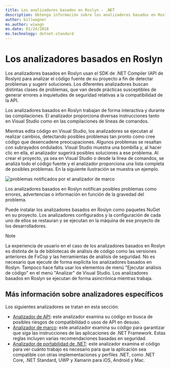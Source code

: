 ```yaml
---
title: Los analizadores basados en Roslyn - .NET
description: Obtenga información sobre los analizadores basados en Roslyn que detectan problemas y sugieren soluciones para esos problemas.
author: billwagner
ms.author: wiwagn
ms.date: 01/24/2018
ms.technology: dotnet-standard
---
```


# <a name="the-roslyn-based-analyzers"></a>Los analizadores basados en Roslyn

Los analizadores basados en Roslyn usan el SDK de .NET Compiler (API de Roslyn) para analizar el código fuente de su proyecto a fin de detectar problemas y sugerir soluciones. Los diferentes analizadores buscan distintas clases de problemas, que van desde prácticas susceptibles de generar errores a inquietudes de seguridad relativas a la compatibilidad de la API.

Los analizadores basados en Roslyn trabajan de forma interactiva y durante las compilaciones. El analizador proporciona diversas instrucciones tanto en Visual Studio como en las compilaciones de líneas de comandos.

Mientras edita código en Visual Studio, los analizadores se ejecutan al realizar cambios, detectando posibles problemas tan pronto como cree código que desencadene preocupaciones. Algunos problemas se resaltan con subrayados ondulados. Visual Studio muestra una bombilla y, al hacer clic en ella, el analizador sugerirá posibles soluciones a ese problema. Al crear el proyecto, ya sea en Visual Studio o desde la línea de comandos, se analiza todo el código fuente y el analizador proporciona una lista completa de posibles problemas. En la siguiente ilustración se muestra un ejemplo.

![problemas notificados por el analizador de marco](./media/framework-analyzers-2.png)

Los analizadores basados en Roslyn notifican posibles problemas como errores, advertencias o información en función de la gravedad del problema.

Puede instalar los analizadores basados en Roslyn como paquetes NuGet en su proyecto. Los analizadores configurados y la configuración de cada uno de ellos se restauran y se ejecutan en la máquina de ese proyecto de los desarrolladores.

> [!NOTE]
> La experiencia de usuario en el caso de los analizadores basados en Roslyn es distinta de la de bibliotecas de análisis de código como las versiones anteriores de FxCop y las herramientas de análisis de seguridad.  No es necesario que ejecute de forma explícita los analizadores basados en Roslyn. Tampoco hace falta usar los elementos de menú "Ejecutar análisis de código" en el menú "Analizar" de Visual Studio. Los analizadores basados en Roslyn se ejecutan de forma asincrónica mientras trabaja.

## <a name="more-information-on-specific-analyzers"></a>Más información sobre analizadores específicos

Los siguientes analizadores se tratan en esta sección:

* [Analizador de API](api-analyzer.md): este analizador examina su código en busca de posibles riesgos de compatibilidad o usos de API en desuso.
* [Analizador de marco](framework-analyzer.md): este analizador examina su código para garantizar que siga las instrucciones de las aplicaciones de .NET Framework. Estas reglas incluyen varias recomendaciones basadas en seguridad.
* [Analizador de portabilidad de .NET](portability-analyzer.md): este analizador examina el código para ver cuánto trabajo es necesario para que la aplicación sea compatible con otras implementaciones y perfiles .NET, como .NET Core, .NET Standard, UWP y Xamarin para iOS, Android y Mac.
